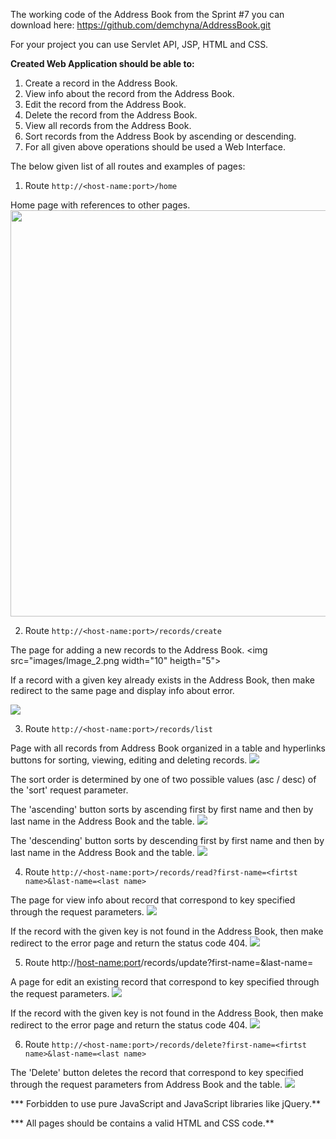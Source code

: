 The working code of the Address Book from the Sprint #7 you can download here: https://github.com/demchyna/AddressBook.git

For your project you can use Servlet API, JSP, HTML and CSS.

**Created Web Application should be able to:**

1. Create a record in the Address Book.
2. View info about the record from the Address Book.
3. Edit the record from the Address Book.
4. Delete the record from the Address Book.
5. View all records from the Address Book.
6. Sort records from the Address Book by ascending or descending.
7. For all given above operations should be used a Web Interface.

The below given list of all routes and examples of pages:

1. Route `http://<host-name:port>/home`

Home page with references to other pages.
<img src="images/Image_1.png" width="650" heigth="280">

2. Route `http://<host-name:port>/records/create`

The page for adding a new records to the Address Book.
<img src="images/Image_2.png width="10" heigth="5">

If a record with a given key already exists in the Address Book, then make redirect to the same page and display info about error.

<img src="images/Image_3.png">

3. Route `http://<host-name:port>/records/list`

Page with all records from Address Book organized in a table and hyperlinks buttons for sorting, viewing, editing and deleting records.
<img src="images/Image_4.png">

The sort order is determined by one of two possible values (asc / desc) of the 'sort' request parameter.

The 'ascending' button sorts by ascending first by first name and then by last name in the Address Book and the table.
<img src="images/Image_5.png">

The 'descending' button sorts by descending first by first name and then by last name in the Address Book and the table.
<img src="images/Image_6.png">

4. Route `http://<host-name:port>/records/read?first-name=<firtst name>&last-name=<last name>`

The page for view info about record that correspond to key specified through the request parameters.
<img src="images/Image_7.png">

If the record with the given key is not found in the Address Book, then make redirect to the error page and return the status code 404.
<img src="images/Image_8.png">

5. Route http://<host-name:port>/records/update?first-name=<firtst name>&last-name=<last name>

A page for edit an existing record that correspond to key specified through the request parameters.
<img src="images/Image_9.png">

If the record with the given key is not found in the Address Book, then make redirect to the error page and return the status code 404.
<img src="images/Image_10.png">

6. Route `http://<host-name:port>/records/delete?first-name=<firtst name>&last-name=<last name>`

The 'Delete' button deletes the record that correspond to key specified through the request parameters from Address Book and the table.
<img src="images/Image_11.png">

*** Forbidden to use pure JavaScript and JavaScript libraries like jQuery.**

*** All pages should be contains a valid HTML and CSS code.**
